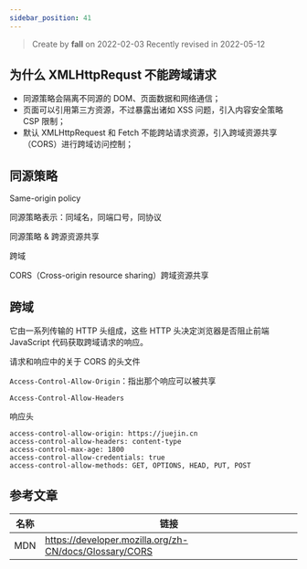 ```yaml
---
sidebar_position: 41
---
```


> Create by **fall** on 2022-02-03
> Recently revised in 2022-05-12

## 为什么 XMLHttpRequst 不能跨域请求

- 同源策略会隔离不同源的 DOM、页面数据和网络通信；
- 页面可以引用第三方资源，不过暴露出诸如 XSS 问题，引入内容安全策略 CSP 限制；
- 默认 XMLHttpRequest 和 Fetch 不能跨站请求资源，引入跨域资源共享（CORS）进行跨域访问控制；

## 同源策略

Same-origin policy

同源策略表示：同域名，同端口号，同协议



同源策略 & 跨源资源共享

跨域

CORS（Cross-origin resource sharing）跨域资源共享

## 跨域

它由一系列传输的 HTTP 头组成，这些 HTTP 头决定浏览器是否阻止前端 JavaScript 代码获取跨域请求的响应。

请求和响应中的关于 CORS 的头文件

`Access-Control-Allow-Origin`：指出那个响应可以被共享

`Access-Control-Allow-Headers`

响应头

```
access-control-allow-origin: https://juejin.cn
access-control-allow-headers: content-type
access-control-max-age: 1800
access-control-allow-credentials: true
access-control-allow-methods: GET, OPTIONS, HEAD, PUT, POST
```

## 参考文章

| 名称 | 链接                                                   |
| ---- | ------------------------------------------------------ |
| MDN  | https://developer.mozilla.org/zh-CN/docs/Glossary/CORS |


